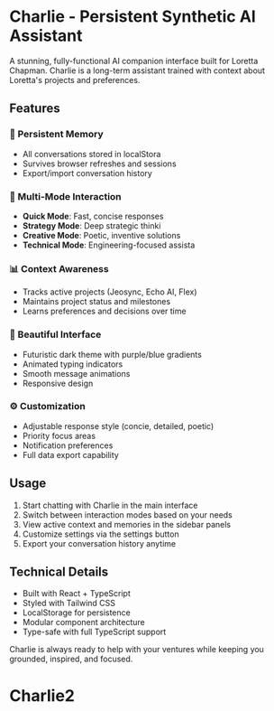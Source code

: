 # Charlie - Persistent Synthetic AI Assistant

A stunning, fully-functional AI companion interface built for Loretta Chapman. Charlie is a long-term assistant trained with context about Loretta's projects and preferences.

## Features

### 🧠 Persistent Memory
- All conversations stored in localStora
- Survives browser refreshes and sessions
- Export/import conversation history

### 💬 Multi-Mode Interaction
- **Quick Mode**: Fast, concise responses
- **Strategy Mode**: Deep strategic thinki
- **Creative Mode**: Poetic, inventive solutions
- **Technical Mode**: Engineering-focused assista

### 📊 Context Awareness
- Tracks active projects (Jeosync, Echo AI, Flex)
- Maintains project status and milestones
- Learns preferences and decisions over time

### 🎨 Beautiful Interface
- Futuristic dark theme with purple/blue gradients
- Animated typing indicators
- Smooth message animations
- Responsive design

### ⚙️ Customization
- Adjustable response style (concie, detailed, poetic)
- Priority focus areas
- Notification preferences
- Full data export capability

## Usage

1. Start chatting with Charlie in the main interface
2. Switch between interaction modes based on your needs
3. View active context and memories in the sidebar panels
4. Customize settings via the settings button
5. Export your conversation history anytime

## Technical Details

- Built with React + TypeScript
- Styled with Tailwind CSS
- LocalStorage for persistence
- Modular component architecture
- Type-safe with full TypeScript support

Charlie is always ready to help with your ventures while keeping you grounded, inspired, and focused.
# Charlie2
